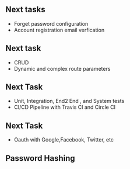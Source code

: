 ## Next tasks

- Forget password configuration
- Account registration email verfication

## Next task

- CRUD
- Dynamic and complex route parameters

## Next Task

- Unit, Integration, End2 End , and System tests
- CI/CD Pipeline with Travis CI and Circle CI

## Next Task

- Oauth with Google,Facebook, Twitter, etc

## Password Hashing

